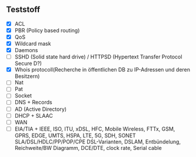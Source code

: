 ## Teststoff
*  [X] ACL 
*  [X]  PBR (Policy based routing) 
*  [X] QoS 
*  [X] Wildcard mask 
*  [X] Daemons
*  [ ] SSHD (Solid state hard drive) 
/ HTTPSD (Hypertext Transfer Protocol Secure D?)
*  [X]  Whois protocoll(Recherche in öffentlichen DB zu IP-Adressen und deren Besitzern) 
*  [ ] Nat 
*  [ ] Pat 
*  [ ] Socket 
*  [ ] DNS + Records 
*  [ ] AD (Active Directory) 
*  [ ] DHCP + SLAAC 
*  [ ] WAN
*  [ ] EIA/TIA + IEEE, ISO, ITU, xDSL, HFC, Mobile Wireless, FTTx, GSM, GPRS, EDGE, UMTS, HSPA, LTE, 5G, SDH, SONET SLA/DSL/HDLC/PP/POP/CPE DSL-Varianten, DSLAM, Entbündelung, Reichweite/BW Diagramm, DCE/DTE, clock rate, Serial cable